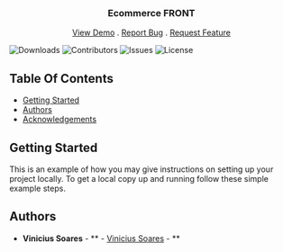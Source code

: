 <br/>
<p align="center">
  <h3 align="center">Ecommerce FRONT</h3>
  <p align="center">
    <a href="https://github.com/ShaanCoding/ReadME-Generator">View Demo</a>
    .
    <a href="https://github.com/ShaanCoding/ReadME-Generator/issues">Report Bug</a>
    .
    <a href="https://github.com/ShaanCoding/ReadME-Generator/issues">Request Feature</a>
  </p>
</p>

![Downloads](https://img.shields.io/github/downloads/ShaanCoding/ReadME-Generator/total) ![Contributors](https://img.shields.io/github/contributors/ShaanCoding/ReadME-Generator?color=dark-green) ![Issues](https://img.shields.io/github/issues/ShaanCoding/ReadME-Generator) ![License](https://img.shields.io/github/license/ShaanCoding/ReadME-Generator) 

## Table Of Contents

* [Getting Started](#getting-started)
* [Authors](#authors)
* [Acknowledgements](#acknowledgements)

## Getting Started

This is an example of how you may give instructions on setting up your project locally.
To get a local copy up and running follow these simple example steps.


## Authors

* **Vinicius Soares** - ** - [Vinicius Soares]() - **
